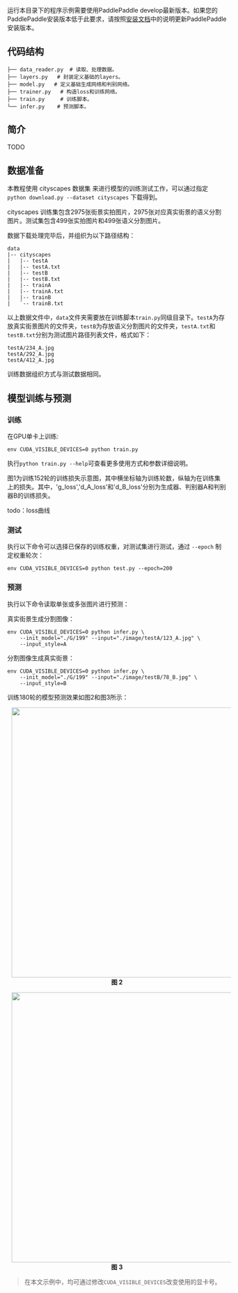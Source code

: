 
运行本目录下的程序示例需要使用PaddlePaddle develop最新版本。如果您的PaddlePaddle安装版本低于此要求，请按照[安装文档](http://www.paddlepaddle.org/docs/develop/documentation/zh/build_and_install/pip_install_cn.html)中的说明更新PaddlePaddle安装版本。

## 代码结构
```
├── data_reader.py  # 读取、处理数据。
├── layers.py   # 封装定义基础的layers。
├── model.py   # 定义基础生成网络和判别网络。
├── trainer.py   # 构造loss和训练网络。
├── train.py     # 训练脚本。
└── infer.py    # 预测脚本。
```

## 简介
TODO

## 数据准备

本教程使用 cityscapes 数据集 来进行模型的训练测试工作，可以通过指定 `python download.py --dataset cityscapes` 下载得到。

cityscapes 训练集包含2975张街景实拍图片，2975张对应真实街景的语义分割图片。测试集包含499张实拍图片和499张语义分割图片。

数据下载处理完毕后，并组织为以下路径结构：

```
data
|-- cityscapes
|   |-- testA
|   |-- testA.txt
|   |-- testB
|   |-- testB.txt
|   |-- trainA
|   |-- trainA.txt
|   |-- trainB
|   `-- trainB.txt

```

以上数据文件中，`data`文件夹需要放在训练脚本`train.py`同级目录下。`testA`为存放真实街景图片的文件夹，`testB`为存放语义分割图片的文件夹，`testA.txt`和`testB.txt`分别为测试图片路径列表文件，格式如下：

```
testA/234_A.jpg
testA/292_A.jpg
testA/412_A.jpg
```

训练数据组织方式与测试数据相同。


## 模型训练与预测

### 训练

在GPU单卡上训练:

```
env CUDA_VISIBLE_DEVICES=0 python train.py
```

执行`python train.py --help`可查看更多使用方式和参数详细说明。

图1为训练152轮的训练损失示意图，其中横坐标轴为训练轮数，纵轴为在训练集上的损失。其中，'g_loss','d_A_loss'和'd_B_loss'分别为生成器、判别器A和判别器B的训练损失。

todo：loss曲线

### 测试

执行以下命令可以选择已保存的训练权重，对测试集进行测试，通过 `--epoch` 制定权重轮次：

```
env CUDA_VISIBLE_DEVICES=0 python test.py --epoch=200
```


### 预测

执行以下命令读取单张或多张图片进行预测：

真实街景生成分割图像：

```
env CUDA_VISIBLE_DEVICES=0 python infer.py \
    --init_model="./G/199" --input="./image/testA/123_A.jpg" \
    --input_style=A 
```

分割图像生成真实街景：

```
env CUDA_VISIBLE_DEVICES=0 python infer.py \
    --init_model="./G/199" --input="./image/testB/78_B.jpg" \
    --input_style=B 
```

训练180轮的模型预测效果如图2和图3所示：

<p align="center">
<img src="images/A2B.jpg" width="620" hspace='10'/> <br/>
<strong>图 2</strong>
</p>

<p align="center">
<img src="images/B2A.jpg" width="620" hspace='10'/> <br/>
<strong>图 3</strong>
</p>

>在本文示例中，均可通过修改`CUDA_VISIBLE_DEVICES`改变使用的显卡号。
